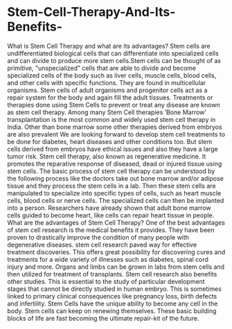# Stem-Cell-Therapy-And-Its-Benefits-
  What is Stem Cell Therapy and what are its advantages? Stem cells are undifferentiated biological cells that can differentiate into specialized cells and can divide to produce more stem cells.Stem cells can be thought of as primitive, "unspecialized" cells that are able to divide and become specialized cells of the body such as liver cells, muscle cells, blood cells, and other cells with specific functions. They are found in multicellular organisms. Stem cells of adult organisms and progenitor cells act as a repair system for the body and again fill the adult tissues. Treatments or therapies done using Stem Cells to prevent or treat any disease are known as stem cell therapy. Among many Stem Cell therapies ‘Bone Marrow’ transplantation is the most common and widely used stem cell therapy in India. Other than bone marrow some other therapies derived from embryos are also prevalent We are looking forward to develop stem cell treatments to be done for diabetes, heart diseases and other conditions too.  But stem cells derived from embryos have ethical issues and also they have a large tumor risk. Stem cell therapy, also known as regenerative medicine. It promotes the reparative response of diseased, dead or injured tissue using stem cells. The basic process of stem cell therapy can be understood by the following process like the doctors take out bone marrow and/or adipose tissue and they process the stem cells in a lab. Then these stem cells are manipulated to specialize into specific types of cells, such as heart muscle cells, blood cells or nerve cells. The specialized cells can then be implanted into a person. Researchers have already shown that adult bone marrow cells guided to become heart, like cells can repair heart tissue in people. What are the advantages of Stem Cell Therapy? One of the best advantages of stem cell research is the medical benefits it provides. They have been proven to drastically improve the condition of many people with degenerative diseases. stem cell research paved way for effective treatment discoveries. This offers great possibility for discovering cures and treatments for a wide variety of illnesses such as diabetes, spinal cord injury and more. Organs and limbs can be grown in labs from stem cells and then utilized for treatment of transplants. Stem cell research also benefits other studies. This is essential to the study of particular development stages that cannot be directly studied in human embryo. This is sometimes linked to primary clinical consequences like pregnancy loss, birth defects and infertility. Stem Cells have the unique ability to become any cell in the body. Stem cells can keep on renewing themselves. These basic building blocks of life are fast becoming the ultimate repair-kit of the future.
